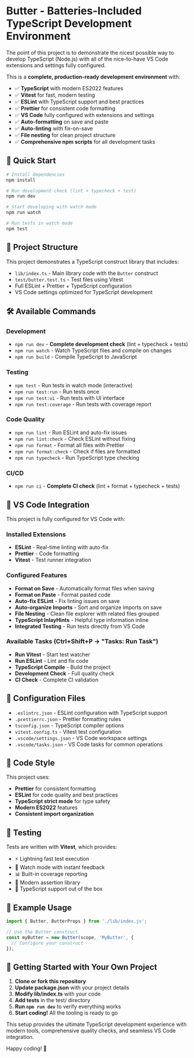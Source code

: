 # Butter - Batteries-Included TypeScript Development Environment

The point of this project is to demonstrate the nicest possible way to develop TypeScript (Node.js) with all of the nice-to-have VS Code extensions and settings fully configured.

This is a **complete, production-ready development environment** with:

- ✅ **TypeScript** with modern ES2022 features
- ✅ **Vitest** for fast, modern testing
- ✅ **ESLint** with TypeScript support and best practices
- ✅ **Prettier** for consistent code formatting
- ✅ **VS Code** fully configured with extensions and settings
- ✅ **Auto-formatting** on save and paste
- ✅ **Auto-linting** with fix-on-save
- ✅ **File nesting** for clean project structure
- ✅ **Comprehensive npm scripts** for all development tasks

## 🚀 Quick Start

```bash
# Install dependencies
npm install

# Run development check (lint + typecheck + test)
npm run dev

# Start developing with watch mode
npm run watch

# Run tests in watch mode
npm test
```

## 📁 Project Structure

This project demonstrates a TypeScript construct library that includes:

- `lib/index.ts` - Main library code with the `Butter` construct
- `test/butter.test.ts` - Test files using Vitest
- Full ESLint + Prettier + TypeScript configuration
- VS Code settings optimized for TypeScript development

## 🛠 Available Commands

### Development

- `npm run dev` - **Complete development check** (lint + typecheck + tests)
- `npm run watch` - Watch TypeScript files and compile on changes
- `npm run build` - Compile TypeScript to JavaScript

### Testing

- `npm test` - Run tests in watch mode (interactive)
- `npm run test:run` - Run tests once
- `npm run test:ui` - Run tests with UI interface
- `npm run test:coverage` - Run tests with coverage report

### Code Quality

- `npm run lint` - Run ESLint and auto-fix issues
- `npm run lint:check` - Check ESLint without fixing
- `npm run format` - Format all files with Prettier
- `npm run format:check` - Check if files are formatted
- `npm run typecheck` - Run TypeScript type checking

### CI/CD

- `npm run ci` - **Complete CI check** (lint + format + typecheck + tests)

## 🎯 VS Code Integration

This project is fully configured for VS Code with:

### Installed Extensions

- **ESLint** - Real-time linting with auto-fix
- **Prettier** - Code formatting
- **Vitest** - Test runner integration

### Configured Features

- **Format on Save** - Automatically format files when saving
- **Format on Paste** - Format pasted code
- **Auto-fix ESLint** - Fix linting issues on save
- **Auto-organize Imports** - Sort and organize imports on save
- **File Nesting** - Clean file explorer with related files grouped
- **TypeScript InlayHints** - Helpful type information inline
- **Integrated Testing** - Run tests directly from VS Code

### Available Tasks (Ctrl+Shift+P → "Tasks: Run Task")

- **Run Vitest** - Start test watcher
- **Run ESLint** - Lint and fix code
- **TypeScript Compile** - Build the project
- **Development Check** - Full quality check
- **CI Check** - Complete CI validation

## 🔧 Configuration Files

- `.eslintrc.json` - ESLint configuration with TypeScript support
- `.prettierrc.json` - Prettier formatting rules
- `tsconfig.json` - TypeScript compiler options
- `vitest.config.ts` - Vitest test configuration
- `.vscode/settings.json` - VS Code workspace settings
- `.vscode/tasks.json` - VS Code tasks for common operations

## 🎨 Code Style

This project uses:

- **Prettier** for consistent formatting
- **ESLint** for code quality and best practices
- **TypeScript strict mode** for type safety
- **Modern ES2022** features
- **Consistent import organization**

## 🧪 Testing

Tests are written with **Vitest**, which provides:

- ⚡ Lightning fast test execution
- 🔄 Watch mode with instant feedback
- 📊 Built-in coverage reporting
- 🎯 Modern assertion library
- 🔧 TypeScript support out of the box

## 📝 Example Usage

```typescript
import { Butter, ButterProps } from './lib/index.js';

// Use the Butter construct
const myButter = new Butter(scope, 'MyButter', {
  // Configure your construct
});
```

## 🚀 Getting Started with Your Own Project

1. **Clone or fork this repository**
2. **Update package.json** with your project details
3. **Modify lib/index.ts** with your code
4. **Add tests** in the test/ directory
5. **Run `npm run dev`** to verify everything works
6. **Start coding!** All the tooling is ready to go

This setup provides the ultimate TypeScript development experience with modern tools, comprehensive quality checks, and seamless VS Code integration.

Happy coding! 🎉
